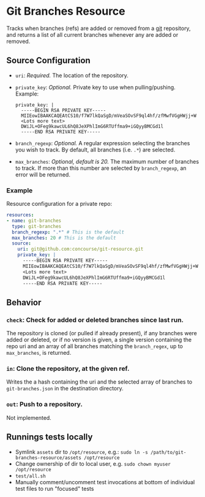 # Git Branches Resource

Tracks when branches (refs) are added or removed from a [git](http://git-scm.com/) repository,
and returns a list of all current branches whenever any are added or removed.

## Source Configuration

* `uri`: *Required.* The location of the repository.

* `private_key`: *Optional.* Private key to use when pulling/pushing.
    Example:
    ```
    private_key: |
      -----BEGIN RSA PRIVATE KEY-----
      MIIEowIBAAKCAQEAtCS10/f7W7lkQaSgD/mVeaSOvSF9ql4hf/zfMwfVGgHWjj+W
      <Lots more text>
      DWiJL+OFeg9kawcUL6hQ8JeXPhlImG6RTUffma9+iGQyyBMCGd1l
      -----END RSA PRIVATE KEY-----
    ```

* `branch_regexp`: *Optional.*  A regular expression selecting the branches you wish to track.
  By default, all branches (i.e. `.*`) are selected.

* `max_branches`: *Optional, default is 20.*  The maximum number of branches to track.  If
  more than this number are selected by `branch_regexp`, an error will be returned.

### Example

Resource configuration for a private repo:

``` yaml
resources:
- name: git-branches
  type: git-branches
  branch_regexp: ".*" # This is the default
  max_branches: 20 # This is the default
  source:
    uri: git@github.com:concourse/git-resource.git
    private_key: |
      -----BEGIN RSA PRIVATE KEY-----
      MIIEowIBAAKCAQEAtCS10/f7W7lkQaSgD/mVeaSOvSF9ql4hf/zfMwfVGgHWjj+W
      <Lots more text>
      DWiJL+OFeg9kawcUL6hQ8JeXPhlImG6RTUffma9+iGQyyBMCGd1l
      -----END RSA PRIVATE KEY-----
```

## Behavior

### `check`: Check for added or deleted branches since last run.

The repository is cloned (or pulled if already present), if any branches
were added or deleted, or if no version is given, a single version
containing the repo uri and an array of all branches matching the
`branch_regex`, up to `max_branches`, is returned.

### `in`: Clone the repository, at the given ref.

Writes the a hash containing the uri and the selected array of branches to
`git-branches.json` in the destination directory.

### `out`: Push to a repository.

Not implemented.

## Runnings tests locally

* Symlink `assets` dir to `/opt/resource`,
  e.g.: `sudo ln -s /path/to/git-branches-resource/assets /opt/resource`
* Change ownership of dir to local user, e.g. `sudo chown myuser /opt/resource`  
* `test/all.sh`
* Manually comment/uncomment test invocations at bottom of individual test
  files to run "focused" tests
